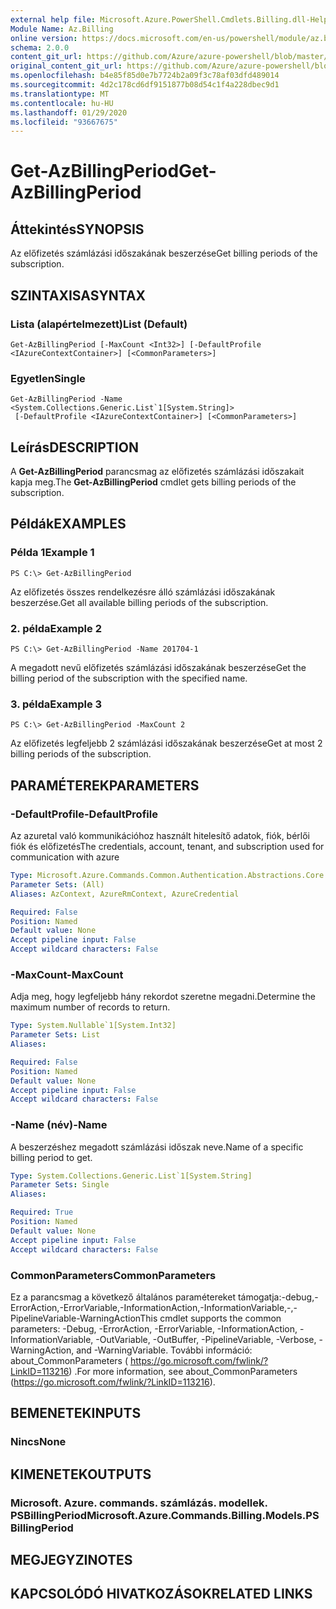 ```yaml
---
external help file: Microsoft.Azure.PowerShell.Cmdlets.Billing.dll-Help.xml
Module Name: Az.Billing
online version: https://docs.microsoft.com/en-us/powershell/module/az.billing/get-azbillingperiod
schema: 2.0.0
content_git_url: https://github.com/Azure/azure-powershell/blob/master/src/Billing/Billing/help/Get-AzBillingPeriod.md
original_content_git_url: https://github.com/Azure/azure-powershell/blob/master/src/Billing/Billing/help/Get-AzBillingPeriod.md
ms.openlocfilehash: b4e85f85d0e7b7724b2a09f3c78af03dfd489014
ms.sourcegitcommit: 4d2c178cd6df9151877b08d54c1f4a228dbec9d1
ms.translationtype: MT
ms.contentlocale: hu-HU
ms.lasthandoff: 01/29/2020
ms.locfileid: "93667675"
---
```

# <span data-ttu-id="22005-101">Get-AzBillingPeriod</span><span class="sxs-lookup"><span data-stu-id="22005-101">Get-AzBillingPeriod</span></span>

## <span data-ttu-id="22005-102">Áttekintés</span><span class="sxs-lookup"><span data-stu-id="22005-102">SYNOPSIS</span></span>
<span data-ttu-id="22005-103">Az előfizetés számlázási időszakának beszerzése</span><span class="sxs-lookup"><span data-stu-id="22005-103">Get billing periods of the subscription.</span></span>

## <span data-ttu-id="22005-104">SZINTAXISA</span><span class="sxs-lookup"><span data-stu-id="22005-104">SYNTAX</span></span>

### <span data-ttu-id="22005-105">Lista (alapértelmezett)</span><span class="sxs-lookup"><span data-stu-id="22005-105">List (Default)</span></span>
```
Get-AzBillingPeriod [-MaxCount <Int32>] [-DefaultProfile <IAzureContextContainer>] [<CommonParameters>]
```

### <span data-ttu-id="22005-106">Egyetlen</span><span class="sxs-lookup"><span data-stu-id="22005-106">Single</span></span>
```
Get-AzBillingPeriod -Name <System.Collections.Generic.List`1[System.String]>
 [-DefaultProfile <IAzureContextContainer>] [<CommonParameters>]
```

## <span data-ttu-id="22005-107">Leírás</span><span class="sxs-lookup"><span data-stu-id="22005-107">DESCRIPTION</span></span>
<span data-ttu-id="22005-108">A **Get-AzBillingPeriod** parancsmag az előfizetés számlázási időszakait kapja meg.</span><span class="sxs-lookup"><span data-stu-id="22005-108">The **Get-AzBillingPeriod** cmdlet gets billing periods of the subscription.</span></span>

## <span data-ttu-id="22005-109">Példák</span><span class="sxs-lookup"><span data-stu-id="22005-109">EXAMPLES</span></span>

### <span data-ttu-id="22005-110">Példa 1</span><span class="sxs-lookup"><span data-stu-id="22005-110">Example 1</span></span>
```
PS C:\> Get-AzBillingPeriod
```

<span data-ttu-id="22005-111">Az előfizetés összes rendelkezésre álló számlázási időszakának beszerzése.</span><span class="sxs-lookup"><span data-stu-id="22005-111">Get all available billing periods of the subscription.</span></span>

### <span data-ttu-id="22005-112">2. példa</span><span class="sxs-lookup"><span data-stu-id="22005-112">Example 2</span></span>
```
PS C:\> Get-AzBillingPeriod -Name 201704-1
```

<span data-ttu-id="22005-113">A megadott nevű előfizetés számlázási időszakának beszerzése</span><span class="sxs-lookup"><span data-stu-id="22005-113">Get the billing period of the subscription with the specified name.</span></span>

### <span data-ttu-id="22005-114">3. példa</span><span class="sxs-lookup"><span data-stu-id="22005-114">Example 3</span></span>
```
PS C:\> Get-AzBillingPeriod -MaxCount 2
```

<span data-ttu-id="22005-115">Az előfizetés legfeljebb 2 számlázási időszakának beszerzése</span><span class="sxs-lookup"><span data-stu-id="22005-115">Get at most 2 billing periods of the subscription.</span></span>

## <span data-ttu-id="22005-116">PARAMÉTEREK</span><span class="sxs-lookup"><span data-stu-id="22005-116">PARAMETERS</span></span>

### <span data-ttu-id="22005-117">-DefaultProfile</span><span class="sxs-lookup"><span data-stu-id="22005-117">-DefaultProfile</span></span>
<span data-ttu-id="22005-118">Az azuretal való kommunikációhoz használt hitelesítő adatok, fiók, bérlői fiók és előfizetés</span><span class="sxs-lookup"><span data-stu-id="22005-118">The credentials, account, tenant, and subscription used for communication with azure</span></span>

```yaml
Type: Microsoft.Azure.Commands.Common.Authentication.Abstractions.Core.IAzureContextContainer
Parameter Sets: (All)
Aliases: AzContext, AzureRmContext, AzureCredential

Required: False
Position: Named
Default value: None
Accept pipeline input: False
Accept wildcard characters: False
```

### <span data-ttu-id="22005-119">-MaxCount</span><span class="sxs-lookup"><span data-stu-id="22005-119">-MaxCount</span></span>
<span data-ttu-id="22005-120">Adja meg, hogy legfeljebb hány rekordot szeretne megadni.</span><span class="sxs-lookup"><span data-stu-id="22005-120">Determine the maximum number of records to return.</span></span>

```yaml
Type: System.Nullable`1[System.Int32]
Parameter Sets: List
Aliases:

Required: False
Position: Named
Default value: None
Accept pipeline input: False
Accept wildcard characters: False
```

### <span data-ttu-id="22005-121">-Name (név)</span><span class="sxs-lookup"><span data-stu-id="22005-121">-Name</span></span>
<span data-ttu-id="22005-122">A beszerzéshez megadott számlázási időszak neve.</span><span class="sxs-lookup"><span data-stu-id="22005-122">Name of a specific billing period to get.</span></span>

```yaml
Type: System.Collections.Generic.List`1[System.String]
Parameter Sets: Single
Aliases:

Required: True
Position: Named
Default value: None
Accept pipeline input: False
Accept wildcard characters: False
```

### <span data-ttu-id="22005-123">CommonParameters</span><span class="sxs-lookup"><span data-stu-id="22005-123">CommonParameters</span></span>
<span data-ttu-id="22005-124">Ez a parancsmag a következő általános paramétereket támogatja:-debug,-ErrorAction,-ErrorVariable,-InformationAction,-InformationVariable,-,-PipelineVariable-WarningAction</span><span class="sxs-lookup"><span data-stu-id="22005-124">This cmdlet supports the common parameters: -Debug, -ErrorAction, -ErrorVariable, -InformationAction, -InformationVariable, -OutVariable, -OutBuffer, -PipelineVariable, -Verbose, -WarningAction, and -WarningVariable.</span></span> <span data-ttu-id="22005-125">További információ: about_CommonParameters ( https://go.microsoft.com/fwlink/?LinkID=113216) .</span><span class="sxs-lookup"><span data-stu-id="22005-125">For more information, see about_CommonParameters (https://go.microsoft.com/fwlink/?LinkID=113216).</span></span>

## <span data-ttu-id="22005-126">BEMENETEK</span><span class="sxs-lookup"><span data-stu-id="22005-126">INPUTS</span></span>

### <span data-ttu-id="22005-127">Nincs</span><span class="sxs-lookup"><span data-stu-id="22005-127">None</span></span>

## <span data-ttu-id="22005-128">KIMENETEK</span><span class="sxs-lookup"><span data-stu-id="22005-128">OUTPUTS</span></span>

### <span data-ttu-id="22005-129">Microsoft. Azure. commands. számlázás. modellek. PSBillingPeriod</span><span class="sxs-lookup"><span data-stu-id="22005-129">Microsoft.Azure.Commands.Billing.Models.PSBillingPeriod</span></span>

## <span data-ttu-id="22005-130">MEGJEGYZI</span><span class="sxs-lookup"><span data-stu-id="22005-130">NOTES</span></span>

## <span data-ttu-id="22005-131">KAPCSOLÓDÓ HIVATKOZÁSOK</span><span class="sxs-lookup"><span data-stu-id="22005-131">RELATED LINKS</span></span>

